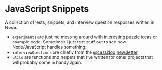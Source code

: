 # JavaScript Snippets

A collection of tests, snippets, and interview question responses written in Node.

- `experiments` are just me messing around with interesting puzzle ideas or example code. Sometimes I just test stuff out to see how Node/JavaScript handles something.
- `interviewQuestions` are chiefly from the [@cassidoo](https://twitter.com/cassidoo) [newsletter](https://cassidoo.co/newsletter/).
- `utils` are functions and helpers that I've written for other projects that will probably come in handy again.

